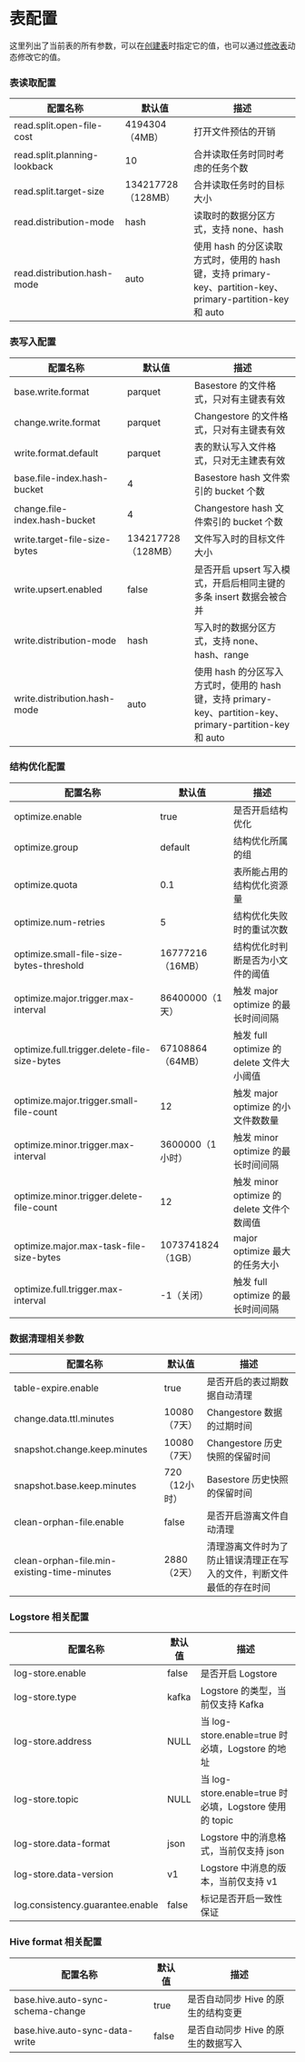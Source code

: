 # 表配置

这里列出了当前表的所有参数，可以在[创建表](table-management.md##_2)时指定它的值，也可以通过[修改表](table-management.md##_4)动态修改它的值。

### 表读取配置

| 配置名称                            | 默认值             | 描述                                     |
| ---------------------------------- | ---------------- | ----------------------------------       |
| read.split.open-file-cost          | 4194304（4MB）    | 打开文件预估的开销                          |
| read.split.planning-lookback       | 10               | 合并读取任务时同时考虑的任务个数               |
| read.split.target-size              | 134217728（128MB）| 合并读取任务时的目标大小                     |
| read.distribution-mode              | hash            | 读取时的数据分区方式，支持 none、hash          |
| read.distribution.hash-mode         | auto            | 使用 hash 的分区读取方式时，使用的 hash 键，支持 primary-key、partition-key、primary-partition-key 和 auto                     |

### 表写入配置

| 配置名称                            | 默认值             | 描述                                     |
| ---------------------------------- | ---------------- | ----------------------------------       |
| base.write.format                  | parquet          | Basestore 的文件格式，只对有主键表有效        |
| change.write.format                | parquet          | Changestore 的文件格式，只对有主键表有效      |
| write.format.default               | parquet          | 表的默认写入文件格式，只对无主建表有效          |
| base.file-index.hash-bucket        | 4                | Basestore hash 文件索引的 bucket 个数         |
| change.file-index.hash-bucket      | 4                | Changestore hash 文件索引的 bucket 个数       |
| write.target-file-size-bytes       | 134217728（128MB）| 文件写入时的目标文件大小                     |
| write.upsert.enabled               | false            | 是否开启 upsert 写入模式，开启后相同主键的多条 insert 数据会被合并   |
| write.distribution-mode            | hash             | 写入时的数据分区方式，支持 none、hash、range                  |
| write.distribution.hash-mode       | auto             | 使用 hash 的分区写入方式时，使用的 hash 键，支持 primary-key、partition-key、primary-partition-key 和 auto  |

### 结构优化配置

| 配置名称                                         | 默认值             | 描述                                |
|----------------------------------------------|-----------------|-----------------------------------|
| optimize.enable                              | true            | 是否开启结构优化                          |
| optimize.group                               | default         | 结构优化所属的组                          |
| optimize.quota                               | 0.1             | 表所能占用的结构优化资源量                     |
| optimize.num-retries                         | 5               | 结构优化失败时的重试次数                      |
| optimize.small-file-size-bytes-threshold     | 16777216（16MB）  | 结构优化时判断是否为小文件的阈值                  |
| optimize.major.trigger.max-interval          | 86400000（1天）    | 触发 major optimize 的最长时间间隔         |
| optimize.full.trigger.delete-file-size-bytes | 67108864（64MB）  | 触发 full optimize 的 delete 文件大小阈值  |
| optimize.major.trigger.small-file-count      | 12              | 触发 major optimize 的小文件数数量         |
| optimize.minor.trigger.max-interval          | 3600000（1小时）    | 触发 minor optimize 的最长时间间隔         |
| optimize.minor.trigger.delete-file-count     | 12              | 触发 minor optimize 的 delete 文件个数阈值 |
| optimize.major.max-task-file-size-bytes      | 1073741824（1GB） | major optimize 最大的任务大小            |
| optimize.full.trigger.max-interval           | -1（关闭）          | 触发 full optimize 的最长时间间隔          |

### 数据清理相关参数

| 配置名称                                        | 默认值       | 描述                                 |
|---------------------------------------------|-----------|------------------------------------|
| table-expire.enable                         | true      | 是否开启的表过期数据自动清理                     |
| change.data.ttl.minutes                     | 10080（7天） | Changestore 数据的过期时间                |
| snapshot.change.keep.minutes                | 10080（7天） | Changestore 历史快照的保留时间              |
| snapshot.base.keep.minutes                  | 720（12小时） | Basestore 历史快照的保留时间                |
| clean-orphan-file.enable                    | false     | 是否开启游离文件自动清理                       |
| clean-orphan-file.min-existing-time-minutes | 2880（2天）  | 清理游离文件时为了防止错误清理正在写入的文件，判断文件最低的存在时间 |

### Logstore 相关配置

| 配置名称                            | 默认值             | 描述                                     |
| ---------------------------------- | ---------------- | ----------------------------------       |
| log-store.enable                   | false            | 是否开启 Logstore                        |
| log-store.type                     | kafka            | Logstore 的类型，当前仅支持 Kafka            |
| log-store.address                  | NULL             | 当 log-store.enable=true 时必填，Logstore 的地址                           |
| log-store.topic                    | NULL             | 当 log-store.enable=true 时必填，Logstore 使用的 topic                      |
| log-store.data-format              | json             | Logstore 中的消息格式，当前仅支持 json         |
| log-store.data-version             | v1               | Logstore 中消息的版本，当前仅支持 v1           |
| log.consistency.guarantee.enable   | false            | 标记是否开启一致性保证                       |

### Hive format 相关配置

| 配置名称                            | 默认值             | 描述                                     |
| ---------------------------------- | ---------------- | ----------------------------------       |
| base.hive.auto-sync-schema-change  | true             | 是否自动同步 Hive 的原生的结构变更             |
| base.hive.auto-sync-data-write     | false            | 是否自动同步 Hive 的原生的数据写入             |